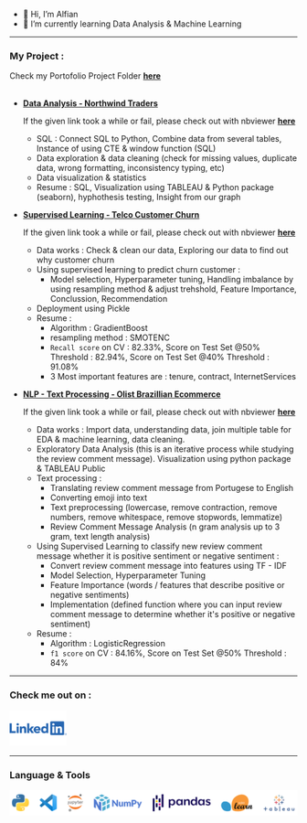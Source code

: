 - 👋 Hi, I’m Alfian
- 🌱 I’m currently learning Data Analysis & Machine Learning

---
### My Project : 
Check my Portofolio Project Folder [**here**](https://github.com/FiguringThingsOut/DataSciencePortofolio)<br><br>

- [**Data Analysis - Northwind Traders**](https://github.com/FiguringThingsOut/DataSciencePortofolio/blob/main/DataAnalysis%20-%20NorthwindTraders/NorthwindTraders.ipynb)

  If the given link took a while or fail, please check out with nbviewer [**here**](https://nbviewer.org/github/FiguringThingsOut/DataSciencePortofolio/blob/a5c47f43d71c103851ba9ad5032eb0727e5d2812/DataAnalysis%20-%20NorthwindTraders/NorthwindTraders.ipynb)
  - SQL : Connect SQL to Python, Combine data from several tables, Instance of using CTE & window function (SQL)
  - Data exploration & data cleaning (check for missing values, duplicate data, wrong formatting, inconsistency typing, etc)
  - Data visualization & statistics
  - Resume : SQL, Visualization using TABLEAU & Python package (seaborn), hyphothesis testing, Insight from our graph

- [**Supervised Learning - Telco Customer Churn**](https://github.com/FiguringThingsOut/DataSciencePortofolio/blob/main/Supervised_ML_TelcoCustomerChurn/Supervised%20Learning%20-%20TELCO%20Customer%20Churn%20R1.ipynb)

  If the given link took a while or fail, please check out with nbviewer [**here**](https://nbviewer.org/github/FiguringThingsOut/DataSciencePortofolio/blob/a5c47f43d71c103851ba9ad5032eb0727e5d2812/Supervised_ML_TelcoCustomerChurn/Supervised%20Learning%20-%20TELCO%20Customer%20Churn%20R1.ipynb)
  - Data works : Check & clean our data, Exploring our data to find out why customer churn
  - Using supervised learning to predict churn customer :
    - Model selection, Hyperparameter tuning, Handling imbalance by using resampling method & adjust trehshold, Feature Importance, Conclussion, Recommendation
  - Deployment using Pickle
  - Resume : 
    - Algorithm : GradientBoost 
    - resampling method : SMOTENC
    - `Recall score` on CV : 82.33%, Score on Test Set @50% Threshold : 82.94%,  Score on Test Set @40% Threshold : 91.08%
    - 3 Most important features are : tenure, contract, InternetServices

- [**NLP - Text Processing - Olist Brazillian Ecommerce**](https://github.com/FiguringThingsOut/DataSciencePortofolio/blob/main/SentimentAnalysis%20-%20BrazillianEcommerce/P_Final_Project_AlphaTeam_SentimentAnalysis_R0.ipynb)

  If the given link took a while or fail, please check out with nbviewer [**here**](https://nbviewer.org/github/FiguringThingsOut/DataSciencePortofolio/blob/a5c47f43d71c103851ba9ad5032eb0727e5d2812/SentimentAnalysis%20-%20BrazillianEcommerce/P_Final_Project_AlphaTeam_SentimentAnalysis_R0.ipynb)
  - Data works : Import data, understanding data, join multiple table for EDA & machine learning, data cleaning.
  - Exploratory Data Analysis (this is an iterative process while studying the review comment message). Visualization using python package & TABLEAU Public
  - Text processing : 
    - Translating review comment message from Portugese to English
    - Converting emoji into text
    - Text preprocessing (lowercase, remove contraction, remove numbers, remove whitespace, remove stopwords, lemmatize)
    - Review Comment Message Analysis (n gram analysis up to 3 gram, text length analysis)
  - Using Supervised Learning to classify new review comment message whether it is positive sentiment or negative sentiment : 
    - Convert review comment message into features using TF - IDF
    - Model Selection, Hyperparameter Tuning
    - Feature Importance (words / features that describe positive or negative sentiments)
    - Implementation (defined function where you can input review comment message to determine whether it's positive or negative sentiment)
  - Resume : 
    - Algorithm : LogisticRegression 
    - `f1 score` on CV : 84.16%, Score on Test Set @50% Threshold : 84%
---


### Check me out on : 
[<img alt="LinkedIn" width="100px" src="images/Linkedin-Logo-2048x1280.png" />](https://www.linkedin.com/in/alfian-05238b125/)


---

### Language & Tools
<img align="left" alt="l&t" width="1000px" src="images/Languages_tools.png" style="padding-right:10px;" />

<!---
FiguringThingsOut/FiguringThingsOut is a ✨ special ✨ repository because its `README.md` (this file) appears on your GitHub profile.
You can click the Preview link to take a look at your changes.
--->
